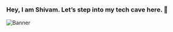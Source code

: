 ### Hey, I am Shivam. Let’s step into my tech cave here. 👋

![Banner](https://github.com/Zhredder/Zhredder/blob/main/banner.gif)

